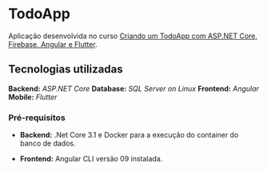 # TodoApp

Aplicação desenvolvida no curso [Criando um TodoApp com ASP.NET Core, Firebase, Angular e Flutter](https://balta.io/cursos/criando-um-todo-app-com-aspnet-core-firebase-angular-flutter).

## Tecnologias utilizadas

**Backend:** _ASP.NET Core_
**Database:** _SQL Server on Linux_
**Frontend:** _Angular_
**Mobile:** _Flutter_

### Pré-requisitos

- **Backend:** .Net Core 3.1 e Docker para a execução do container do banco de dados.

- **Frontend:** Angular CLI versão 09 instalada.
